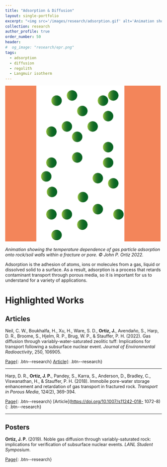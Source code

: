 ```yaml
---
title: "Adsorption & Diffusion"
layout: single-portfolio
excerpt: "<img src='/images/research/adsorption.gif' alt='Animation showing the temperature dependence of adsorption'>"
collection: research
author_profile: true
order_number: 50
header: 
#  og_image: "research/epr.png"
tags:
  - adsorption
  - diffusion
  - regolith 
  - Langmuir isotherm
---
```



<!-- <figure> -->
  <!-- <img src='/images/research/adsorption.gif'> -->
  <!-- <figcaption>Animation showing the temperature dependence of gas particles onto rock/soil walls within a fracture or pore.</figcaption> -->
<!-- </figure> -->

<!-- <div style="text-align: center;"> -->
  <img src='/images/research/adsorption.gif'
   width='500px'>
<!-- </div> -->
  
*Animation showing the temperature dependence of gas particle adsorption onto rock/soil walls within a fracture or pore. &copy; John P. Ortiz 2022.*

Adsorption is the adhesion of atoms, ions or molecules from a gas, liquid or dissolved solid to a surface. As a result, adsorption is a process that retards contaminant transport through porous media, so it is important for us to understand for a variety of applications. 

# Highlighted Works 

## Articles

Neil, C. W., Boukhalfa, H., Xu, H., Ware, S. D., <b>Ortiz, J.</b>, Avendaño, S., Harp, D. R., Broome, S., Hjelm, R. P., Brug, W. P., & Stauffer, P. H. (2022). Gas diffusion through variably-water-saturated zeolitic tuff: Implications for transport following a subsurface nuclear event. <i>Journal of Environmental Radioactivity</i>, 250, 106905.

[Page](/publication/2022-gasDiffusion-neil-jenvrad){: .btn--research} [Article](https://doi.org/10.1016/j.jenvrad.2022.106905){: .btn--research} 

---------

Harp, D. R., <b>Ortiz, J. P.</b>, Pandey, S., Karra, S., Anderson, D., Bradley, C., Viswanathan, H., & Stauffer, P. H. (2018). Immobile pore-water storage enhancement and retardation of gas transport in fractured rock. <i>Transport in Porous Media</i>, 124(2), 369-394.

[Page](/publication/2018-immobilePoreWater-harp-tipm){: .btn--research} [Article](https://doi.org/10.1007/s11242-018- 1072-8){: .btn--research} 

---------

## Posters

<b>Ortiz, J. P.</b> (2019). Noble gas diffusion through variably-saturated rock: implications for verification of subsurface nuclear events. <i>LANL Student Symposium</i>.  

[Page](/talks/2019-studentSymposium-poster){: .btn--research}
